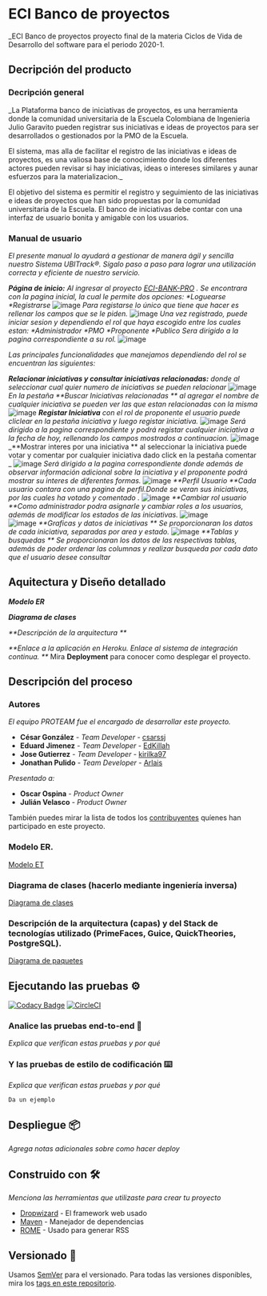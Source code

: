 # ECI Banco de proyectos
_ECI Banco de proyectos proyecto final de la materia Ciclos de Vida de Desarrollo del software para el periodo 2020-1. 

## Decripción del producto

### Decripción general

_La Plataforma banco de iniciativas de proyectos, es una herramienta donde la comunidad universitaria de la Escuela Colombiana de Ingenieria Julio Garavito pueden registrar sus iniciativas e ideas de proyectos para ser desarrollados o gestionados por la PMO de la Escuela.

El sistema, mas alla de facilitar el registro de las iniciativas e ideas de proyectos, es una valiosa base de conocimiento donde los diferentes actores pueden revisar si hay iniciativas, ideas o intereses similares y aunar esfuerzos para la materializacion._




El objetivo del sistema es permitir el registro y seguimiento de las iniciativas e ideas de proyectos que han sido propuestas por la comunidad universitaria de la Escuela. El banco de iniciativas debe contar con una interfaz de usuario bonita y amigable con los usuarios.
### Manual de usuario

_El presente manual lo ayudará a gestionar de manera ágil y sencilla nuestro Sistema UBITrack®. 
Sígalo paso a paso para lograr una utilización correcta y eficiente de nuestro servicio._

_**Página de inicio:** Al ingresar al proyecto [ECI-BANK-PRO](https://eci-bank-pro.herokuapp.com/faces/login.xhtml) .
Se encontrara con la pagina inicial, la cual le permite dos opciones:
*Loguearse
*Registrarse_
![image]()
_Para registarse lo único que tiene que hacer es rellenar los campos que se le piden._
![image]()
_Una vez registrado, puede iniciar sesion y dependiendo el rol que haya escogido entre los cuales estan:
*Administrador
*PMO
*Proponente
*Publico
Sera dirigido a la pagina correspondiente a su rol._
![image]()

_Las principales funcionalidades que manejamos dependiendo del rol se encuentran las siguientes:_

_**Relacionar iniciativas y consultar iniciativas relacionadas:** donde al seleccionar cual quier numero de iniciativas se pueden relacionar_
![image]()
_En la pestaña **Buscar Iniciativas relacionadas ** al agregar el nombre de cualquier iniciativa se pueden ver las que estan relacionadas con la misma_
![image]()
_**Registar Iniciativa** con el rol de proponente el usuario puede cliclear en la pestaña iniciativa y luego registar iniciativa._
![image]()
_Será dirigido a la pagina correspondiente y podrá registar cualquier iniciativa a la fecha de hoy, rellenando los campos mostrados a continuacion._
![image]()
_**Mostrar interes por una iniciativa ** al seleccionar la iniciativa puede votar y comentar por cualquier iniciativa dado click en la pestaña comentar _
![image]()
_Será dirigido a la pagina correspondiente donde además de observar información adicional sobre la iniciativa y el proponente podrá mostrar su interes de diferentes formas._
![image]()
_**Perfil Usuario **Cada usuario contara con una pagina de perfil.Donde se veran sus iniciativas, por las cuales ha votado y comentado ._
![image]()
_**Cambiar rol usuario **Como administrador podra asignarle y cambiar roles a los usuarios, además de modificar los estados de las iniciativas._
![image]()	
![image]()
_**Graficas y datos de iniciativas ** Se proporcionaran los datos de cada iniciativa, separadas por area y estado._
![image]()
_**Tablas y busquedas ** Se proporcionaran los datos de las respectivas tablas, además de poder ordenar las columnas y realizar busqueda por cada dato que el usuario desee consultar_




## Aquitectura y Diseño detallado

_**Modelo ER**_

_**Diagrama de clases**_

_**Descripción de la arquitectura **_

_**Enlace a la aplicación en Heroku.
Enlace al sistema de integración continua.
**_
Mira **Deployment** para conocer como desplegar el proyecto.


## Descripción del proceso
### Autores 

_El equipo PROTEAM fue el encargado de desarrollar este proyecto._

* **César González** - *Team Developer* - [csarssj](https://github.com/csarssj)
* **Eduard Jimenez** - *Team Developer* - [EdKillah](https://github.com/EdKillah)
* **Jose Gutierrez** - *Team Developer* - [kirilka97](https://github.com/kirilka97)
* **Jonathan Pulido** - *Team Developer* - [Arlais](https://github.com/Arlais)

_Presentado a:_
* **Oscar Ospina** - *Product Owner* 
* **Julián Velasco** - *Product Owner* 

También puedes mirar la lista de todos los [contribuyentes](https://github.com/2020-1-PROYCVDS-PROTEAM/PROTEAM/graphs/contributors) quíenes han participado en este proyecto. 
### Modelo ER.
[Modelo ET](https://github.com/2020-1-PROYCVDS-PROTEAM/PROTEAM/blob/master/Imagenes/Modelo%20ER.png)
### Diagrama de clases (hacerlo mediante ingeniería inversa)
[Diagrama de clases ](https://github.com/2020-1-PROYCVDS-PROTEAM/PROTEAM/blob/master/Imagenes/DiagramaClass.png)

### Descripción de la arquitectura (capas) y del Stack de tecnologías utilizado (PrimeFaces, Guice, QuickTheories, PostgreSQL).
[Diagrama de paquetes]()

## Ejecutando las pruebas ⚙️

[![Codacy Badge](https://api.codacy.com/project/badge/Grade/baf8244e49784d8799ab8bccba65d7b5)](https://www.codacy.com/gh/2020-1-PROYCVDS-PROTEAM/PROTEAM?utm_source=github.com&amp;utm_medium=referral&amp;utm_content=2020-1-PROYCVDS-PROTEAM/PROTEAM&amp;utm_campaign=Badge_Grade)
[![CircleCI](https://circleci.com/gh/2020-1-PROYCVDS-PROTEAM/PROTEAM.svg?style=svg)](https://circleci.com/gh/2020-1-PROYCVDS-PROTEAM/PROTEAM)

### Analice las pruebas end-to-end 🔩

_Explica que verifican estas pruebas y por qué_



### Y las pruebas de estilo de codificación ⌨️

_Explica que verifican estas pruebas y por qué_

```
Da un ejemplo
```

## Despliegue 📦

_Agrega notas adicionales sobre como hacer deploy_

## Construido con 🛠️

_Menciona las herramientas que utilizaste para crear tu proyecto_

* [Dropwizard](http://www.dropwizard.io/1.0.2/docs/) - El framework web usado
* [Maven](https://maven.apache.org/) - Manejador de dependencias
* [ROME](https://rometools.github.io/rome/) - Usado para generar RSS


## Versionado 📌

Usamos [SemVer](http://semver.org/) para el versionado. Para todas las versiones disponibles, mira los [tags en este repositorio](https://github.com/tu/proyecto/tags).
